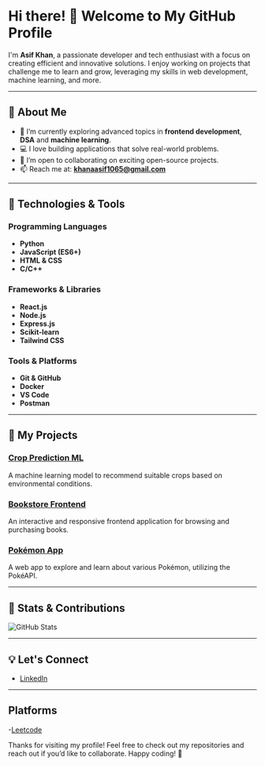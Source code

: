 # Hi there! 👋 Welcome to My GitHub Profile

I'm **Asif Khan**, a passionate developer and tech enthusiast with a focus on creating efficient and innovative solutions. I enjoy working on projects that challenge me to learn and grow, leveraging my skills in web development, machine learning, and more.

---

## 🚀 About Me
- 🌱 I’m currently exploring advanced topics in **frontend development**, **DSA** and **machine learning**.
- 💻 I love building applications that solve real-world problems.
- 🤝 I’m open to collaborating on exciting open-source projects.
- 📫 Reach me at: **[khanaasif1065@gmail.com](mailto:khanaasif1065@gmail.com)**

---

## 🔧 Technologies & Tools

### Programming Languages
- **Python**
- **JavaScript (ES6+)**
- **HTML & CSS**
- **C/C++**

### Frameworks & Libraries
- **React.js**
- **Node.js**
- **Express.js**
- **Scikit-learn**
- **Tailwind CSS**

### Tools & Platforms
- **Git & GitHub**
- **Docker**
- **VS Code**
- **Postman**

---

## 📂 My Projects

### [Crop Prediction ML](https://github.com/khanasifhere/crop_pred_ml)
A machine learning model to recommend suitable crops based on environmental conditions. 

### [Bookstore Frontend](https://github.com/khanasifhere/bookStore_frontend)
An interactive and responsive frontend application for browsing and purchasing books.

### [Pokémon App](https://github.com/khanasifhere/pokemon)
A web app to explore and learn about various Pokémon, utilizing the PokéAPI.

---

## 🌟 Stats & Contributions
![GitHub Stats](https://github-readme-stats.vercel.app/api?username=khanasifhere&show_icons=true&theme=radical)

---

## 💡 Let's Connect
- [LinkedIn](https://www.linkedin.com/in/khaanasif)

---
## Platforms 
-[Leetcode](https://leetcode.com/u/khanasifhere/)

Thanks for visiting my profile! Feel free to check out my repositories and reach out if you’d like to collaborate. Happy coding! 🚀

